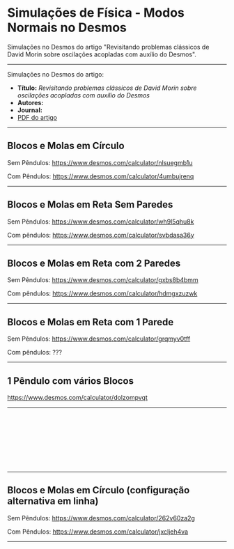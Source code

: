 # Simulações de Física - Modos Normais no Desmos
Simulações no Desmos do artigo "Revisitando problemas clássicos de David Morin sobre oscilações acopladas com auxílio do Desmos".

<hr>
Simulações no Desmos do artigo:
<ul>
<li><b>Título:</b> <i>Revisitando problemas clássicos de David Morin sobre oscilações acopladas com auxílio do Desmos</i></li>
<li><b>Autores:</b> </li>
<li><b>Journal:</b> </li>
<li><a href="normal_modes.pdf">PDF do artigo</a></li>
</ul>

<hr>
<H2>Blocos e Molas em Círculo</H2>

Sem Pêndulos: https://www.desmos.com/calculator/nlsuegmb1u

Com Pêndulos: https://www.desmos.com/calculator/4umbujrenq

<hr>
<H2>Blocos e Molas em Reta Sem Paredes</H2>

Sem Pêndulos: https://www.desmos.com/calculator/wh9l5qhu8k

Com pêndulos: https://www.desmos.com/calculator/svbdasa36y

<hr>
<H2>Blocos e Molas em Reta com 2 Paredes</H2>

Sem Pêndulos: https://www.desmos.com/calculator/gxbs8b4bmm

Com pêndulos: https://www.desmos.com/calculator/hdmgxzuzwk

<hr>
<H2>Blocos e Molas em Reta com 1 Parede</H2>

Sem Pêndulos: https://www.desmos.com/calculator/grqmyv0tff

Com pêndulos: ???

<hr>
<H2>1 Pêndulo com vários Blocos</H2>

https://www.desmos.com/calculator/dolzompvqt

<hr>

<br /> <br /> <br /> <br /> <br /> <br /> <br /> 

<hr>
<H2>Blocos e Molas em Círculo (configuração alternativa em linha)</H2>

Sem Pêndulos: https://www.desmos.com/calculator/262v60za2g

Com Pêndulos: https://www.desmos.com/calculator/jxcljeh4va

<hr>
</BODY></HTML>

